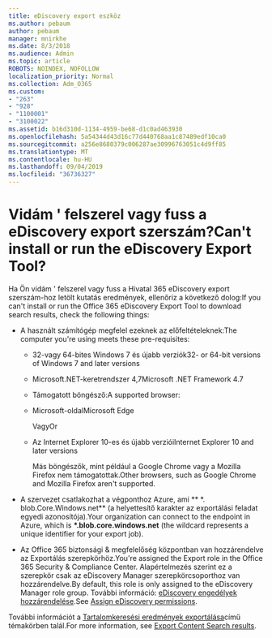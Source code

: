 ```yaml
---
title: eDiscovery export eszköz
ms.author: pebaum
author: pebaum
manager: mnirkhe
ms.date: 8/3/2018
ms.audience: Admin
ms.topic: article
ROBOTS: NOINDEX, NOFOLLOW
localization_priority: Normal
ms.collection: Adm_O365
ms.custom:
- "263"
- "928"
- "1100001"
- "3100022"
ms.assetid: b16d310d-1134-4959-be68-d1c0ad463930
ms.openlocfilehash: 5a54344d43d16c77d440768aa1c87489edf10ca0
ms.sourcegitcommit: a256e8680379c006287ae30996763051c4d9ff85
ms.translationtype: MT
ms.contentlocale: hu-HU
ms.lasthandoff: 09/04/2019
ms.locfileid: "36736327"
---
```

# <a name="cant-install-or-run-the-ediscovery-export-tool"></a><span data-ttu-id="4d004-102">Vidám ' felszerel vagy fuss a eDiscovery export szerszám?</span><span class="sxs-lookup"><span data-stu-id="4d004-102">Can't install or run the eDiscovery Export Tool?</span></span>

<span data-ttu-id="4d004-103">Ha Ön vidám ' felszerel vagy fuss a Hivatal 365 eDiscovery export szerszám-hoz letölt kutatás eredmények, ellenőriz a következő dolog:</span><span class="sxs-lookup"><span data-stu-id="4d004-103">If you can't install or run the Office 365 eDiscovery Export Tool to download search results, check the following things:</span></span>
  
- <span data-ttu-id="4d004-104">A használt számítógép megfelel ezeknek az előfeltételeknek:</span><span class="sxs-lookup"><span data-stu-id="4d004-104">The computer you're using meets these pre-requisites:</span></span>

  - <span data-ttu-id="4d004-105">32-vagy 64-bites Windows 7 és újabb verziók</span><span class="sxs-lookup"><span data-stu-id="4d004-105">32- or 64-bit versions of Windows 7 and later versions</span></span>

  - <span data-ttu-id="4d004-106">Microsoft.NET-keretrendszer 4,7</span><span class="sxs-lookup"><span data-stu-id="4d004-106">Microsoft .NET Framework 4.7</span></span>

  - <span data-ttu-id="4d004-107">Támogatott böngésző:</span><span class="sxs-lookup"><span data-stu-id="4d004-107">A supported browser:</span></span>

  - <span data-ttu-id="4d004-108">Microsoft-oldal</span><span class="sxs-lookup"><span data-stu-id="4d004-108">Microsoft Edge</span></span>

    <span data-ttu-id="4d004-109">Vagy</span><span class="sxs-lookup"><span data-stu-id="4d004-109">Or</span></span>

  - <span data-ttu-id="4d004-110">Az Internet Explorer 10-es és újabb verziói</span><span class="sxs-lookup"><span data-stu-id="4d004-110">Internet Explorer 10 and later versions</span></span>

    <span data-ttu-id="4d004-111">Más böngészők, mint például a Google Chrome vagy a Mozilla Firefox nem támogatottak.</span><span class="sxs-lookup"><span data-stu-id="4d004-111">Other browsers, such as Google Chrome and Mozilla Firefox aren't supported.</span></span>

- <span data-ttu-id="4d004-112">A szervezet csatlakozhat a végponthoz Azure, ami \*\* \*. blob.Core.Windows.net\*\* (a helyettesítő karakter az exportálási feladat egyedi azonosítója).</span><span class="sxs-lookup"><span data-stu-id="4d004-112">Your organization can connect to the endpoint in Azure, which is **\*.blob.core.windows.net** (the wildcard represents a unique identifier for your export job).</span></span>

- <span data-ttu-id="4d004-113">Az Office 365 biztonsági &amp; megfelelőség központban van hozzárendelve az Exportálás szerepkörhöz.</span><span class="sxs-lookup"><span data-stu-id="4d004-113">You're assigned the Export role in the Office 365 Security &amp; Compliance Center.</span></span> <span data-ttu-id="4d004-114">Alapértelmezés szerint ez a szerepkör csak az eDiscovery Manager szerepkörcsoporthoz van hozzárendelve.</span><span class="sxs-lookup"><span data-stu-id="4d004-114">By default, this role is only assigned to the eDiscovery Manager role group.</span></span> <span data-ttu-id="4d004-115">További információ: [eDiscovery engedélyek hozzárendelése](https://docs.microsoft.com/office365/securitycompliance/assign-ediscovery-permissions).</span><span class="sxs-lookup"><span data-stu-id="4d004-115">See [Assign eDiscovery permissions](https://docs.microsoft.com/office365/securitycompliance/assign-ediscovery-permissions).</span></span>

<span data-ttu-id="4d004-116">További információt a [Tartalomkeresési eredmények exportálása](https://docs.microsoft.com/office365/securitycompliance/export-search-results)című témakörben talál.</span><span class="sxs-lookup"><span data-stu-id="4d004-116">For more information, see [Export Content Search results](https://docs.microsoft.com/office365/securitycompliance/export-search-results).</span></span>
  